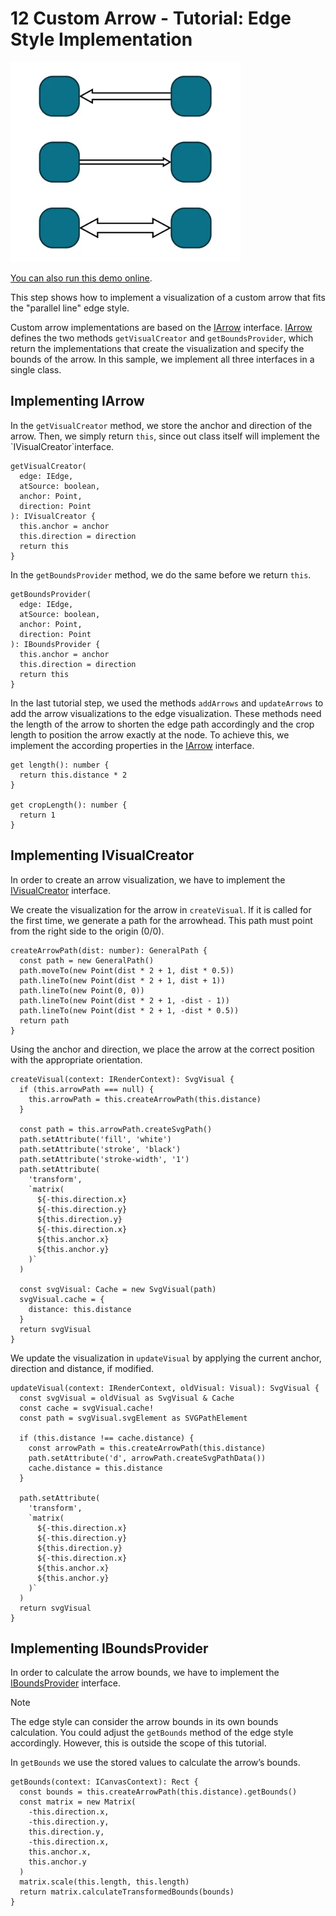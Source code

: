 <!--
 //////////////////////////////////////////////////////////////////////////////
 // @license
 // This file is part of yFiles for HTML.
 // Use is subject to license terms.
 //
 // Copyright (c) by yWorks GmbH, Vor dem Kreuzberg 28,
 // 72070 Tuebingen, Germany. All rights reserved.
 //
 //////////////////////////////////////////////////////////////////////////////
-->
# 12 Custom Arrow - Tutorial: Edge Style Implementation

<img src="../../../doc/demo-thumbnails/tutorial-style-implementation-edge-custom-arrow.webp" alt="demo-thumbnail" height="320"/>

[You can also run this demo online](https://www.yworks.com/demos/tutorial-style-implementation-edge/12-custom-arrow/).

This step shows how to implement a visualization of a custom arrow that fits the "parallel line" edge style.

Custom arrow implementations are based on the [IArrow](https://docs.yworks.com/yfileshtml/#/api/IArrow) interface. [IArrow](https://docs.yworks.com/yfileshtml/#/api/IArrow) defines the two methods `getVisualCreator` and `getBoundsProvider`, which return the implementations that create the visualization and specify the bounds of the arrow. In this sample, we implement all three interfaces in a single class.

## Implementing IArrow

In the `getVisualCreator` method, we store the anchor and direction of the arrow. Then, we simply return `this`, since out class itself will implement the \`IVisualCreator\`interface.

```
getVisualCreator(
  edge: IEdge,
  atSource: boolean,
  anchor: Point,
  direction: Point
): IVisualCreator {
  this.anchor = anchor
  this.direction = direction
  return this
}
```

In the `getBoundsProvider` method, we do the same before we return `this`.

```
getBoundsProvider(
  edge: IEdge,
  atSource: boolean,
  anchor: Point,
  direction: Point
): IBoundsProvider {
  this.anchor = anchor
  this.direction = direction
  return this
}
```

In the last tutorial step, we used the methods `addArrows` and `updateArrows` to add the arrow visualizations to the edge visualization. These methods need the length of the arrow to shorten the edge path accordingly and the crop length to position the arrow exactly at the node. To achieve this, we implement the according properties in the [IArrow](https://docs.yworks.com/yfileshtml/#/api/IArrow) interface.

```
get length(): number {
  return this.distance * 2
}

get cropLength(): number {
  return 1
}
```

## Implementing IVisualCreator

In order to create an arrow visualization, we have to implement the [IVisualCreator](https://docs.yworks.com/yfileshtml/#/api/IVisualCreator) interface.

We create the visualization for the arrow in `createVisual`. If it is called for the first time, we generate a path for the arrowhead. This path must point from the right side to the origin (0/0).

```
createArrowPath(dist: number): GeneralPath {
  const path = new GeneralPath()
  path.moveTo(new Point(dist * 2 + 1, dist * 0.5))
  path.lineTo(new Point(dist * 2 + 1, dist + 1))
  path.lineTo(new Point(0, 0))
  path.lineTo(new Point(dist * 2 + 1, -dist - 1))
  path.lineTo(new Point(dist * 2 + 1, -dist * 0.5))
  return path
}
```

Using the anchor and direction, we place the arrow at the correct position with the appropriate orientation.

```
createVisual(context: IRenderContext): SvgVisual {
  if (this.arrowPath === null) {
    this.arrowPath = this.createArrowPath(this.distance)
  }

  const path = this.arrowPath.createSvgPath()
  path.setAttribute('fill', 'white')
  path.setAttribute('stroke', 'black')
  path.setAttribute('stroke-width', '1')
  path.setAttribute(
    'transform',
    `matrix(
      ${-this.direction.x}
      ${-this.direction.y}
      ${this.direction.y}
      ${-this.direction.x}
      ${this.anchor.x}
      ${this.anchor.y}
    )`
  )

  const svgVisual: Cache = new SvgVisual(path)
  svgVisual.cache = {
    distance: this.distance
  }
  return svgVisual
}
```

We update the visualization in `updateVisual` by applying the current anchor, direction and distance, if modified.

```
updateVisual(context: IRenderContext, oldVisual: Visual): SvgVisual {
  const svgVisual = oldVisual as SvgVisual & Cache
  const cache = svgVisual.cache!
  const path = svgVisual.svgElement as SVGPathElement

  if (this.distance !== cache.distance) {
    const arrowPath = this.createArrowPath(this.distance)
    path.setAttribute('d', arrowPath.createSvgPathData())
    cache.distance = this.distance
  }

  path.setAttribute(
    'transform',
    `matrix(
      ${-this.direction.x}
      ${-this.direction.y}
      ${this.direction.y}
      ${-this.direction.x}
      ${this.anchor.x}
      ${this.anchor.y}
    )`
  )
  return svgVisual
}
```

## Implementing IBoundsProvider

In order to calculate the arrow bounds, we have to implement the [IBoundsProvider](https://docs.yworks.com/yfileshtml/#/api/IBoundsProvider) interface.

Note

The edge style can consider the arrow bounds in its own bounds calculation. You could adjust the `getBounds` method of the edge style accordingly. However, this is outside the scope of this tutorial.

In `getBounds` we use the stored values to calculate the arrow’s bounds.

```
getBounds(context: ICanvasContext): Rect {
  const bounds = this.createArrowPath(this.distance).getBounds()
  const matrix = new Matrix(
    -this.direction.x,
    -this.direction.y,
    this.direction.y,
    -this.direction.x,
    this.anchor.x,
    this.anchor.y
  )
  matrix.scale(this.length, this.length)
  return matrix.calculateTransformedBounds(bounds)
}
```
